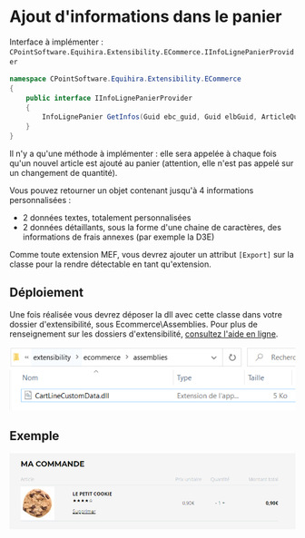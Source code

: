 # Ajout d'informations dans le panier

Interface à implémenter : `CPointSoftware.Equihira.Extensibility.ECommerce.IInfoLignePanierProvider`

```csharp
namespace CPointSoftware.Equihira.Extensibility.ECommerce
{
    public interface IInfoLignePanierProvider
    {
        InfoLignePanier GetInfos(Guid ebc_guid, Guid elbGuid, ArticleQuantiteEtPrix article);
    }
}
```

Il n'y a qu'une méthode à implémenter : elle sera appelée à chaque fois qu'un nouvel article est ajouté au panier (attention, elle n'est pas appelé sur un changement de quantité). 

Vous pouvez retourner un objet contenant jusqu'à 4 informations personnalisées :

- 2 données textes, totalement personnalisées
- 2 données détaillants, sous la forme d'une chaine de caractères, des informations de frais annexes (par exemple la D3E)

Comme toute extension MEF, vous devrez ajouter un attribut `[Export]` sur la classe pour la rendre détectable en tant qu'extension.

## Déploiement

Une fois réalisée vous devrez déposer la dll avec cette classe dans votre dossier d'extensibilité, sous Ecommerce\Assemblies. Pour plus de renseignement sur les dossiers d'extensibilité, [consultez l'aide en ligne](https://www.altazion.dev/global/index.html#paths-importants).

![Dossier](customdata-0.PNG)

## Exemple

![Ajout](customdata-1.PNG)
